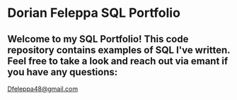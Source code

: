 # Dorian Feleppa SQL Portfolio

## Welcome to my SQL Portfolio! This code repository contains examples of SQL I've written. Feel free to take a look and reach out via emant if you have any questions:
Dfeleppa48@gmail.com
